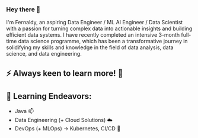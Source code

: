 ### Hey there 👋

I'm Fernaldy, an aspiring Data Engineer / ML AI Engineer / Data Scientist with a passion for turning complex data into actionable insights and building efficient data systems. I have recently completed an intensive 3-month full-time data science programme, which has been a transformative journey in solidifying my skills and knowledge in the field of data analysis, data science, and data engineering.

## ⚡ Always keen to learn more! :snake: 

## 🚀 Learning Endeavors:
- Java 📫
- Data Engineering (+ Cloud Solutions) ☁️
- DevOps (+ MLOps) -> Kubernetes, CI/CD 🔱
  
<!--
**fernaldya/fernaldya** is a ✨ _special_ ✨ repository because its `README.md` (this file) appears on your GitHub profile.


- 🔭 
- 🌱 
- 👯 
- 🤔 
- 💬 
- 📫
- 😄 
- ⚡ 
